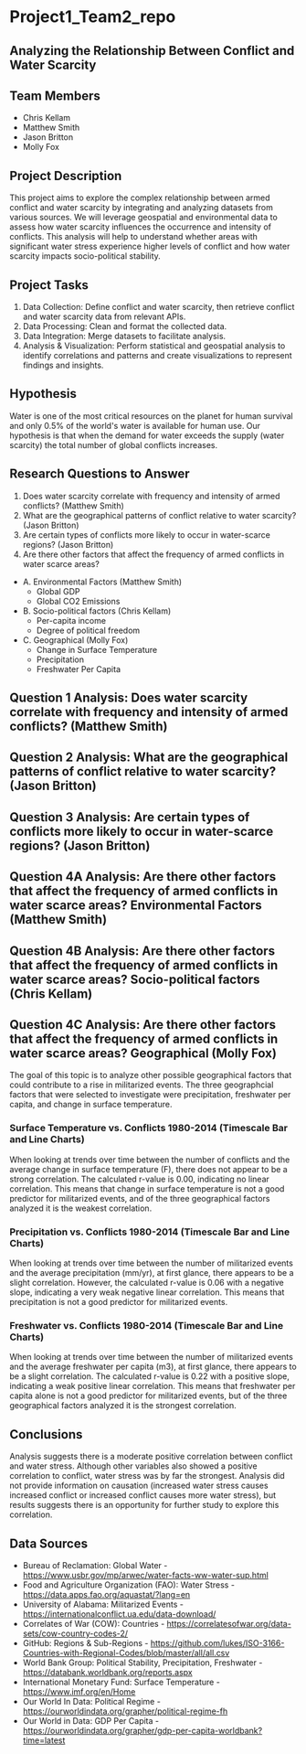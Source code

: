 # Project1_Team2_repo

## Analyzing the Relationship Between Conflict and Water Scarcity

## Team Members
- Chris Kellam
- Matthew Smith
- Jason Britton
- Molly Fox

## Project Description
This project aims to explore the complex relationship between armed conflict and water scarcity by integrating and analyzing datasets from various sources. We will leverage geospatial and environmental data to assess how water scarcity influences the occurrence and intensity of conflicts. This analysis will help to understand whether areas with significant water stress experience higher levels of conflict and how water scarcity impacts socio-political stability.

## Project Tasks
1. Data Collection: Define conflict and water scarcity, then retrieve conflict and water scarcity data from relevant APIs.
2. Data Processing: Clean and format the collected data.
3. Data Integration: Merge datasets to facilitate analysis.
4. Analysis & Visualization: Perform statistical and geospatial analysis to identify correlations and patterns and create visualizations to represent findings and insights.

## Hypothesis
Water is one of the most critical resources on the planet for human survival and only 0.5% of the world's water is available for human use. Our hypothesis is that when the demand for water exceeds the supply (water scarcity) the total number of global conflicts increases.

## Research Questions to Answer
1. Does water scarcity correlate with frequency and intensity of armed conflicts? (Matthew Smith)
2. What are the geographical patterns of conflict relative to water scarcity? (Jason Britton)
3. Are certain types of conflicts more likely to occur in water-scarce regions? (Jason Britton)
4. Are there other factors that affect the frequency of armed conflicts in water scarce areas?
  - A. Environmental Factors (Matthew Smith)
    * Global GDP
    * Global CO2 Emissions
  - B. Socio-political factors (Chris Kellam)
    * Per-capita income
    * Degree of political freedom
  - C. Geographical (Molly Fox)
    * Change in Surface Temperature
    * Precipitation
    * Freshwater Per Capita
   
## Question 1 Analysis: Does water scarcity correlate with frequency and intensity of armed conflicts? (Matthew Smith)


## Question 2 Analysis: What are the geographical patterns of conflict relative to water scarcity? (Jason Britton)


## Question 3 Analysis: Are certain types of conflicts more likely to occur in water-scarce regions? (Jason Britton)


## Question 4A Analysis: Are there other factors that affect the frequency of armed conflicts in water scarce areas? Environmental Factors (Matthew Smith)


## Question 4B Analysis: Are there other factors that affect the frequency of armed conflicts in water scarce areas? Socio-political factors (Chris Kellam)


## Question 4C Analysis: Are there other factors that affect the frequency of armed conflicts in water scarce areas? Geographical (Molly Fox)
The goal of this topic is to analyze other possible geographical factors that could contribute to a rise in militarized events. The three geographcial factors that were selected to investigate were precipitation, freshwater per capita, and change in surface temperature.

### Surface Temperature vs. Conflicts 1980-2014 (Timescale Bar and Line Charts)
When looking at trends over time between the number of conflicts and the average change in surface temperature (F), there does not appear to be a strong correlation. The calculated r-value is 0.00, indicating no linear correlation. This means that change in surface temperature is not a good predictor for militarized events, and of the three geographical factors analyzed it is the weakest correlation.

### Precipitation vs. Conflicts 1980-2014 (Timescale Bar and Line Charts)
When looking at trends over time between the number of militarized events and the average precipitation (mm/yr), at first glance, there appears to be a slight correlation. However, the calculated r-value is 0.06 with a negative slope, indicating a very weak negative linear correlation. This means that precipitation is not a good predictor for militarized events.

### Freshwater vs. Conflicts 1980-2014 (Timescale Bar and Line Charts)
When looking at trends over time between the number of militarized events and the average freshwater per capita (m3), at first glance, there appears to be a slight correlation. The calculated r-value is 0.22 with a positive slope, indicating a weak positive linear correlation. This means that freshwater per capita alone is not a good predictor for militarized events, but of the three geographical factors analyzed it is the strongest correlation.


## Conclusions
Analysis suggests there is a moderate positive correlation between conflict and water stress. Although other variables also showed a positive correlation to conflict, water stress was by far the strongest. Analysis did not provide information on causation (increased water stress causes increased conflict or increased conflict causes more water stress), but results suggests there is an opportunity for further study to explore this correlation.

## Data Sources
* Bureau of Reclamation: Global Water - https://www.usbr.gov/mp/arwec/water-facts-ww-water-sup.html
* Food and Agriculture Organization (FAO): Water Stress - https://data.apps.fao.org/aquastat/?lang=en
* University of Alabama: Militarized Events - https://internationalconflict.ua.edu/data-download/
* Correlates of War (COW): Countries - https://correlatesofwar.org/data-sets/cow-country-codes-2/
* GitHub: Regions & Sub-Regions - https://github.com/lukes/ISO-3166-Countries-with-Regional-Codes/blob/master/all/all.csv
* World Bank Group: Political Stability, Precipitation, Freshwater - https://databank.worldbank.org/reports.aspx
* International Monetary Fund: Surface Temperature - https://www.imf.org/en/Home
* Our World In Data: Political Regime - https://ourworldindata.org/grapher/political-regime-fh
* Our World in Data: GDP Per Capita - https://ourworldindata.org/grapher/gdp-per-capita-worldbank?time=latest

